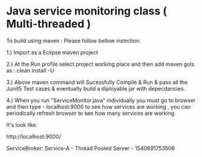 Java service monitoring class ( Multi-threaded )
=================================================

To build using maven : Please follow bellow instrction.

1.) Import as a Eclipse maven project

2.) At the Run profile select project working place and then add maven gols as : clean install -U

3.) Above maven command will Sucessfully Compile & Run & pass all the Junit5 Test cases & eventually build a diployable jar with depecdancies.

4.) When you run "ServiceMonitor.java" individually you must go to browser and then type - localhost:9000 to see how services are working , you can periodically refresh browsor to see how many services are working.

It's look like.

http://localhost:9000/

ServiceBroker: Service-A - Thread Pooled Server - 1540891753506

